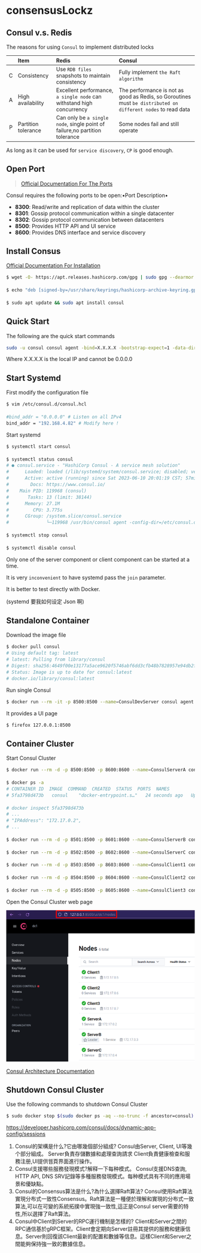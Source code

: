 # consensusLockz

## Consul v.s. Redis

The reasons for using `Consul` to implement distributed locks

|     | Item | Redis                                | Consul                                                     |
| :--: | :------- | :------------------------------------ | :----------------------------------------------------------- |
| C  | Consistency | Use `RDB files` snapshots to maintain consistency | Fully implement `the Raft algorithm`                      |
| A  | High availability | Excellent performance, `a single node` can withstand high concurrency | The performance is not as good as Redis, so Goroutines must `be distributed on different nodes` to read data |
| P  | Partition tolerance  | Can only be `a single node`, single point of failure,no partition tolerance | Some nodes fail and still operate |

As long as it can be used for `service discovery`, `CP` is good enough. 

## Open Port

> [Official Documentation For The Ports](https://developer.hashicorp.com/consul/docs/install/ports)

Consul requires the following ports to be open:•Port Description• 

- **8300**: Read/write and replication of data within the cluster 
- **8301**: Gossip protocol communication within a single datacenter 
- **8302**: Gossip protocol communication between datacenters 
- **8500**: Provides HTTP API and UI service 
- **8600**: Provides DNS interface and service discovery

## Install Consus

[Official Documentation For Installation](https://developer.hashicorp.com/consul/downloads)

```bash
$ wget -O- https://apt.releases.hashicorp.com/gpg | sudo gpg --dearmor -o /usr/share/keyrings/hashicorp-archive-keyring.gpg

$ echo "deb [signed-by=/usr/share/keyrings/hashicorp-archive-keyring.gpg] https://apt.releases.hashicorp.com $(lsb_release -cs) main" | sudo tee /etc/apt/sources.list.d/hashicorp.list

$ sudo apt update && sudo apt install consul
```

## Quick Start

The following are the quick start commands

```bash
sudo -u consul consul agent -bind=X.X.X.X -bootstrap-expect=1 -data-dir=/opt/consul -server
```

Where X.X.X.X is the local IP and cannot be 0.0.0.0

## Start Systemd

First modify the configuration file

```bash
$ vim /etc/consul.d/consul.hcl

#bind_addr = "0.0.0.0" # Listen on all IPv4
bind_addr = "192.168.4.82" # Modify here !
```

Start systemd

```bash
$ systemctl start consul

$ systemctl status consul
# ● consul.service - "HashiCorp Consul - A service mesh solution"
#      Loaded: loaded (/lib/systemd/system/consul.service; disabled; vendor preset: enabled)
#      Active: active (running) since Sat 2023-06-10 20:01:19 CST; 57min ago
#        Docs: https://www.consul.io/
#    Main PID: 119968 (consul)
#       Tasks: 13 (limit: 38144)
#      Memory: 27.1M
#         CPU: 3.775s
#      CGroup: /system.slice/consul.service
#              └─119968 /usr/bin/consul agent -config-dir=/etc/consul.d/

$ systemctl stop consul

$ systemctl disable consul
```

Only one of the server component or client component can be started at a time.

It is very `inconvenient` to have systemd pass the `join` parameter.

It is better to test directly with Docker.

(systemd 要我如何设定 Json 啊)

## Standalone Container

Download the image file

```bash
$ docker pull consul
# Using default tag: latest
# latest: Pulling from library/consul
# Digest: sha256:4649f00e13177a5ace9620f5746abf6dd3cfb48b7828957e94db2f03616a780e
# Status: Image is up to date for consul:latest
# docker.io/library/consul:latest
```

Run single Consul

```bash
$ docker run --rm -it -p 8500:8500 --name=ConsulDevServer consul agent -dev -client=0.0.0.0
```

It provides a UI page

```bash
$ firefox 127.0.0.1:8500
```

## Container Cluster

Start Consul Cluster

```bash
$ docker run --rm -d -p 8500:8500 -p 8600:8600 --name=ConsulServerA consul agent -server -ui -node=ServerA -bootstrap-expect=3 -client=0.0.0.0

$ docker ps -a
# CONTAINER ID  IMAGE  COMMAND  CREATED  STATUS  PORTS  NAMES
# 5fa3798d473b   consul    "docker-entrypoint.s…"   24 seconds ago   Up 12 seconds   8301-8302/udp, 0.0.0.0:8500->8500/tcp, :::8500->8500/tcp, 8300-8302/tcp, 8600/udp, 0.0.0.0:8600->8600/tcp, :::8600->8600/tcp   ConsulServerA

# docker inspect 5fa3798d473b
# ...
# "IPAddress": "172.17.0.2",
# ...

$ docker run --rm -d -p 8501:8500 -p 8601:8600 --name=ConsulServerB consul agent -server -ui -node=ServerB -bootstrap-expect=3 -client=0.0.0.0 -join=172.17.0.2

$ docker run --rm -d -p 8502:8500 -p 8602:8600 --name=ConsulServerC consul agent -server -ui -node=ServerC -bootstrap-expect=3 -client=0.0.0.0 -join=172.17.0.2

$ docker run --rm -d -p 8503:8500 -p 8603:8600 --name=ConsulClient1 consul agent -node=Client1 -ui -client=0.0.0.0 -join=172.17.0.2

$ docker run --rm -d -p 8504:8500 -p 8604:8600 --name=ConsulClient2 consul agent -node=Client2 -ui -client=0.0.0.0 -join=172.17.0.2

$ docker run --rm -d -p 8505:8500 -p 8605:8600 --name=ConsulClient3 consul agent -node=Client3 -ui -client=0.0.0.0 -join=172.17.0.2
```

Open the Consul Cluster web page

<img src="./assets/image-20230609215154442.png" alt="image-20230609215154442" style="zoom:80%;" /> 

[Consul Architecture Documentation ](https://developer.hashicorp.com/consul/docs/architecture)

## Shutdown Consul Cluster

Use the following commands to shutdown Consul Cluster

```bash
$ sudo docker stop $(sudo docker ps -aq --no-trunc -f ancestor=consul)
```

https://developer.hashicorp.com/consul/docs/dynamic-app-config/sessions

1. Consul的架構是什么?它由哪幾個部分組成?
   Consul由Server, Client, UI等幾个部分組成。
   Server負責存儲數據和處理查詢請求
   Client負責健康檢查和服務注册,UI提供웹頁界面進行操作。
2. Consul支援哪些服務發現模式?解释一下每种模式。
   Consul支援DNS查詢, HTTP API, DNS SRV記錄等多種服務發現模式。每种模式具有不同的應用場景和優缺點。
3. Consul的Consensus算法是什么?為什么選擇Raft算法?
   Consul使用Raft算法實現分布式一致性Consensus。Raft算法是一種便於理解和實現的分布式一致算法,可以在可變的系統拓撲中實現強一致性,這正是Consul server需要的特性,所以選擇了Raft算法。
4. Consul中Client到Server的RPC運行機制是怎樣的?
   Client和Server之間的RPC通信基於gRPC框架。Client會定期向Server註冊其提供的服務和健康信息。Server則回復該Client最新的配置和數據等信息。這樣Client和Server之間能夠保持強一致的數據信息。
